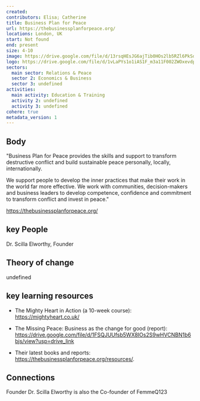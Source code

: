 ```yaml
---
created:
contributors: Elisa; Catherine
title: Business Plan for Peace
url: https://thebusinessplanforpeace.org/
locations: London, UK
start: Not found
end: present
size: 4-10
image: https://drive.google.com/file/d/13rsqHEsJG6ajTib0HOs2lb5RZl6PkSdK/view?usp=drive_link
logo: https://drive.google.com/file/d/1vLaPYs1o1iAS1F_m3a11F002ZWOxevdp/view?usp=drive_link
sectors:
  main sector: Relations & Peace
  sector 2: Economics & Business
  sector 3: undefined
activities: 
  main activity: Education & Training
  activity 2: undefined
  activity 3: undefined
cohere: true
metadata_version: 1
---
```



## Body

"Business Plan for Peace provides the skills and support to transform destructive conflict and build sustainable peace personally, locally, internationally.

We support people to develop the inner practices that make their work in the world far more effective. We work with communities, decision-makers and business leaders to develop competence, confidence and commitment to transform conflict and invest in peace."

https://thebusinessplanforpeace.org/

## key People

Dr. Scilla Elworthy, Founder

## Theory of change

undefined

## key learning resources

- The Mighty Heart in Action (a 10-week course): https://mightyheart.co.uk/ 

- The Missing Peace: Business as the change for good (report): https://drive.google.com/file/d/1FSQJUUfsb5WX8IOs2S9wHVCNBN1b6bjs/view?usp=drive_link 

- Their latest books and reports: https://thebusinessplanforpeace.org/resources/.  

## Connections

Founder Dr. Scilla Elworthy is also the Co-founder of FemmeQ123

